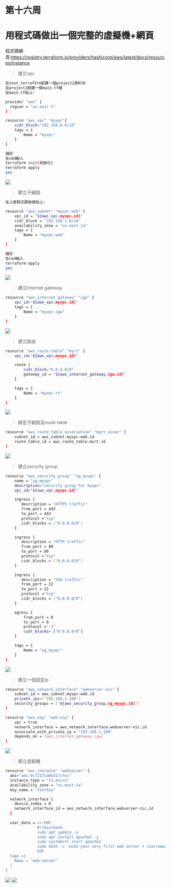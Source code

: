 # 第十六周
# 用程式碼做出一個完整的虛擬機+網頁
程式碼網頁:https://registry.terraform.io/providers/hashicorp/aws/latest/docs/resources/instance
> 建立vpc
```sh
在test_terraform創建一個project2資料夾
在project2創建一個main.tf檔
在main.tf貼上:

provider "aws" {
  region = "us-east-1"
}

resource "aws_vpc" "myvpc"{
    cidr_block="192.168.0.0/16"
    tags = {
        Name = "myvpc"
    }
}

儲存
在cmd輸入
terraform init(初始化)
terraform apply
yes
```
<img src="../pic/0102.png">

> 建立子網路
```sh
在上面程式碼後面貼上:

resource "aws_subnet" "myvpc-web" {
    vpc_id = "${aws_vpc.myvpc.id}"
    cidr_block = "192.168.1.0/24"
    availability_zone = "us-east-1a"
    tags = {
        Name = "myvpc-web"
    }
}

儲存
在cmd輸入
terraform apply
yes
```
<img src="../pic/0102-1.png">

> 建立Internet gateway
```sh
resource "aws_internet_gateway" "igw" {
    vpc_id="${aws_vpc.myvpc.id}"
    tags = {
        Name = "myvpc-igw"
    }
}
```
<img src="../pic/0102-2.png">

> 建立路由
```sh
resource "aws_route_table" "myrt" {
    vpc_id="${aws_vpc.myvpc.id}"

    route {
        cidr_block="0.0.0.0/0"
        gateway_id = "${aws_internet_gateway.igw.id}"
    }

    tags = {
        Name = "myvpc-rt"
    }
}
```
<img src="../pic/0102-3.png">

> 綁定子網路及route table
```sh
resource "aws_route_table_association" "myrt_assoc" {
    subnet_id = aws_subnet.myvpc-web.id
    route_table_id = aws_route_table.myrt.id
}
```
<img src="../pic/0102-4.png">

> 建立security group
```sh
resource "aws_security_group" "sg_myvpc" {
    name = "sg_myvpc"
    description="security group for myvpc"
    vpc_id="${aws_vpc.myvpc.id}"

    ingress {
       description = "HTTPS traffic"
       from_port = 443
       to_port = 443
       protocol ="tcp"
       cidr_blocks = ["0.0.0.0/0"]   
    }

    ingress {
       description = "HTTP traffic"
       from_port = 80
       to_port = 80
       protocol ="tcp"
       cidr_blocks = ["0.0.0.0/0"]   
    }

    ingress {
       description = "SSH traffic"
       from_port = 22
       to_port = 22
       protocol ="tcp"
       cidr_blocks = ["0.0.0.0/0"]   
    }

    egress {
        from_port = 0
        to_port = 0
        protocol ="-1"
        cidr_blocks= ["0.0.0.0/0"]  
    }

    tags = {
        Name = "sg_myvpc"
    }
}
```
<img src="../pic/0102-5.png">

> 建立一個固定ip
```sh
resource "aws_network_interface" "webserver-nic" {
    subnet_id = aws_subnet.myvpc-web.id
    private_ips=["192.168.1.100"]
    security_groups = ["${aws_security_group.sg_myvpc.id}"]  
}

resource "aws_eip" "web-eip" {
    vpc = true
    network_interface = aws_network_interface.webserver-nic.id
    associate_with_private_ip = "192.168.1.100"
    depends_on = [aws_internet_gateway.igw] 
}
```
<img src="../pic/0102-6.png">

> 建立虛擬機
```sh
resource "aws_instance" "webserver" {
  ami="ami-0c7217cdde317cfec"
  instance_type = "t2.micro"
  availability_zone = "us-east-1a"
  key_name = "testkey"

  network_interface {
    device_index = 0
    network_interface_id = aws_network_interface.webserver-nic.id
  }
  
  user_data = <<-EOF
              #!/bin/bash
              sudo apt update -y
              sudo apt install apache2 -y
              sudo systemctl start apache2
              sudo bash -c 'echo your very first web server > /var/www/html/index.html'
              EOF   
  tags ={
    Name = "web-server"
  }
}
```
<img src="../pic/0102-7.png">

<img src="../pic/0102-8.png">
